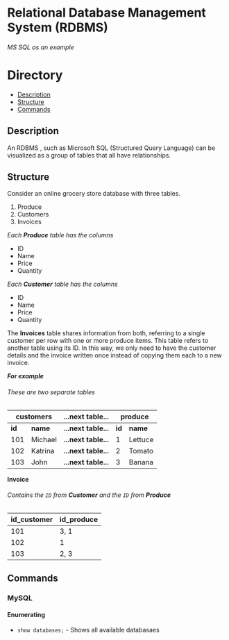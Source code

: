 # Relational Database Management System (RDBMS)

###### MS SQL as an example

# Directory
- [Description](#Description)
- [Structure](#Structure)
- [Commands](#Commands)
## Description
An RDBMS , such as Microsoft SQL (Structured Query Language) can be visualized as a group of tables that all have relationships. 

## Structure
Consider an online grocery store database with three tables.

1. Produce
2. Customers
3. Invoices

*Each **Produce** table has the columns*
- ID
- Name
- Price
- Quantity

*Each **Customer** table has the columns*
- ID
- Name
- Price
- Quantity

The **Invoices** table shares information from both, referring to a single customer per row with one or more produce items. This table refers to another table using its ID. In this way, we only need to have the customer details and the invoice written once instead of copying them each to a new invoice.

***For example***
###### These are two separate tables  
<table>
	<thead>
		<tr>
			<th colspan=2><b>customers</b></th>
			<th><b>...next table...</b></th>
			<th colspan=2><b>produce</b></th>
		</tr>
	</thead>
	<tbody>
		<tr>
			<td><b>id</b></td>
			<td><b>name</b></td>
			<td><b>...next table...</b></td>
			<td><b>id</b></td>
			<td><b>name</b></td>
		</tr>
		<tr>
			<td>101</td>
			<td>Michael</td>
			<td><b>...next table...</b></td>
			<td>1</td>
			<td>Lettuce</td>
		</tr>
		<tr>
			<td>102</td>
			<td>Katrina</td>
			<td><b>...next table...</b></td>
			<td>2</td>
			<td>Tomato</td>
		</tr>
		<tr>
			<td>103</td>
			<td>John</td>
			<td><b>...next table...</b></td>
			<td>3</td>
			<td>Banana</td>
		</tr>
	</tbody>
</table>

**Invoice**
###### Contains the `ID` from **Customer** and the `ID` from **Produce**
| id_customer | id_produce |   
| --- | --- |   
| 101 | 3, 1 |   
| 102 | 1 |   
| 103 | 2, 3 |   

## Commands
### MySQL
#### Enumerating
- `show databases;` - Shows all available databasaes
